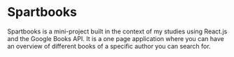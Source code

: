 # Spartbooks
Spartbooks is a mini-project built in the context of my studies using React.js and the Google Books API. It is a one page application where you can have an overview of different books of a specific author you can search for.
